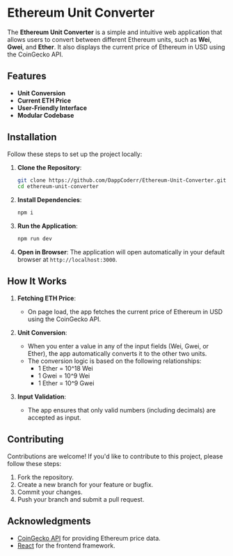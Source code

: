 # Ethereum Unit Converter

The **Ethereum Unit Converter** is a simple and intuitive web application that allows users to convert between different Ethereum units, such as **Wei**, **Gwei**, and **Ether**. It also displays the current price of Ethereum in USD using the CoinGecko API.

## Features

- **Unit Conversion**
- **Current ETH Price**
- **User-Friendly Interface**
- **Modular Codebase**

## Installation

Follow these steps to set up the project locally:

1. **Clone the Repository**:
   ```bash
   git clone https://github.com/DappCoderr/Ethereum-Unit-Converter.git
   cd ethereum-unit-converter
   ```

2. **Install Dependencies**:
   ```bash
   npm i
   ```

3. **Run the Application**:
   ```bash
   npm run dev
   ```

4. **Open in Browser**:
   The application will open automatically in your default browser at `http://localhost:3000`.

## How It Works

1. **Fetching ETH Price**:
   - On page load, the app fetches the current price of Ethereum in USD using the CoinGecko API.

2. **Unit Conversion**:
   - When you enter a value in any of the input fields (Wei, Gwei, or Ether), the app automatically converts it to the other two units.
   - The conversion logic is based on the following relationships:
     - 1 Ether = 10^18 Wei
     - 1 Gwei = 10^9 Wei
     - 1 Ether = 10^9 Gwei

3. **Input Validation**:
   - The app ensures that only valid numbers (including decimals) are accepted as input.

## Contributing

Contributions are welcome! If you'd like to contribute to this project, please follow these steps:

1. Fork the repository.
2. Create a new branch for your feature or bugfix.
3. Commit your changes.
4. Push your branch and submit a pull request.

## Acknowledgments

- [CoinGecko API](https://www.coingecko.com/en/api) for providing Ethereum price data.
- [React](https://reactjs.org/) for the frontend framework.
